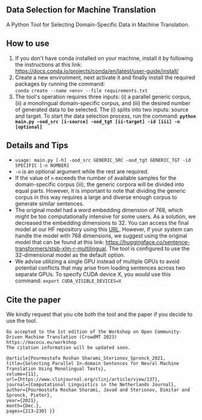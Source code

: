 ## Data Selection for Machine Translation 
A Python Tool for Selecting Domain-Specific Data in Machine Translation.
## How to use
1. If you don't have conda installed on your machine, install it by following the instructions at this link: <br> https://docs.conda.io/projects/conda/en/latest/user-guide/install/<br>
2. Create a new environment, next activate it and finally install the required packages by running the command:<br>
`conda create --name <env> --file requirements.txt`<br>
3. The tool's operation requires three inputs: (i) a parallel generic corpus, (ii) a monolingual domain-specific corpus, and (iii) the desired number of generated data to be selected. The (i) splits into two inputs: source and target. To start the data selection process, run the command:
**`python main.py -ood_src [i-source] -ood_tgt [ii-target] -id [iii] -n [optional]`**
## Details and Tips
- `usage: main.py [-h] -ood_src GENERIC_SRC -ood_tgt GENERIC_TGT -id SPECIFIC [-n NUMBER]`
- `-n` is an optional argument while the rest are required. 
- If the value of `n` exceeds the number of available samples for the domain-specific corpus (iii), the generic corpora will be divided into equal parts. However, it is important to note that dividing the generic corpus in this way requires a large and diverse enough corpus to generate similar sentences.
- The original model had a word embedding dimension of 768, which might be too computationally intensive for some users. As a solution, we decreased the embedding dimensions to 32. You can access the final model at our HF repository using this [URL](https://huggingface.co/joyebright/stsb-xlm-r-multilingual-32dim). However, if your system can handle the model with 768 dimensions, we suggest using the original model that can be found at this link: https://huggingface.co/sentence-transformers/stsb-xlm-r-multilingual. The tool is configured to use the 32-dimensional model as the default option.
- We advise utilizing a single GPU instead of multiple GPUs to avoid potential conflicts that may arise from loading sentences across two separate GPUs. To specify CUDA device X, you would use this command: `export CUDA_VISIBLE_DEVICES=X`
## Cite the paper
We kindly request that you cite both the tool and the paper if you decide to use the tool.
```
Go accepted to the 1st edition of the Workshop on Open Community-Driven Machine Translation (CrowdMT 2023)
https://macocu.eu/workshop
The citation information will be updated soon.
```
```
@article{Pourmostafa Roshan Sharami_Sterionov_Spronck_2021, 
title={Selecting Parallel In-domain Sentences for Neural Machine Translation Using Monolingual Texts}, 
volume={11}, 
url={https://www.clinjournal.org/clinj/article/view/137}, 
journal={Computational Linguistics in the Netherlands Journal}, 
author={Pourmostafa Roshan Sharami, Javad and Sterionov, Dimitar and Spronck, Pieter}, 
year={2021}, 
month={Dec.}, 
pages={213–230} }}
```

